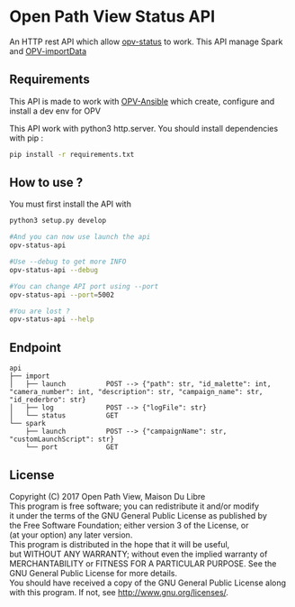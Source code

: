 # Open Path View Status API
An HTTP rest API which allow [opv-status](https://git.archieri.fr/simon/opv-status) to work.
This API manage Spark and [OPV-importData](https://github.com/OpenPathView/OPV_importData)

## Requirements
This API is made to work with [OPV-Ansible](https://github.com/OpenPathView/OPV_Ansible) which create, configure and install a dev env for OPV

This API work with python3 http.server.
You should install dependencies with pip :

```bash
pip install -r requirements.txt
```

## How to use ?
You must first install the API with
```bash
python3 setup.py develop

#And you can now use launch the api
opv-status-api

#Use --debug to get more INFO
opv-status-api --debug

#You can change API port using --port
opv-status-api --port=5002

#You are lost ?
opv-status-api --help
```

## Endpoint
```
api
├── import
│   ├── launch          POST --> {"path": str, "id_malette": int, "camera_number": int, "description": str, "campaign_name": str, "id_rederbro": str}
│   ├── log             POST --> {"logFile": str}
│   └── status          GET
└── spark
    ├── launch          POST --> {"campaignName": str, "customLaunchScript": str}
    └── port            GET
```

## License
Copyright (C) 2017 Open Path View, Maison Du Libre <br />
This program is free software; you can redistribute it and/or modify  <br />
it under the terms of the GNU General Public License as published by  <br />
the Free Software Foundation; either version 3 of the License, or  <br />
(at your option) any later version.  <br />
This program is distributed in the hope that it will be useful,  <br />
but WITHOUT ANY WARRANTY; without even the implied warranty of  <br />
MERCHANTABILITY or FITNESS FOR A PARTICULAR PURPOSE. See the  <br />
GNU General Public License for more details.  <br />
You should have received a copy of the GNU General Public License along  <br />
with this program. If not, see <http://www.gnu.org/licenses/>.  <br />
